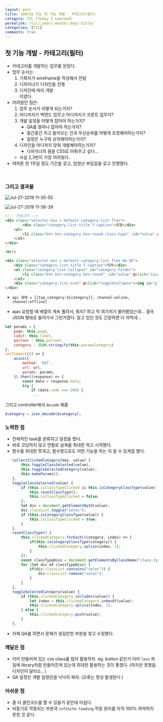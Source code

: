 ```yaml
---
layout: post
title: 190726 TIL 첫 기능 개발 - 카테고리(필터)
category: TIL (Today I Learned)
permalink: /til/:year/:month/:day/:title/
categories: [TIL]
comments: true
---
```


## **첫 기능 개발 - 카테고리(필터)**
- 카테고리를 개발하는 업무를 받았다. 
- 업무 순서는: 
    1) 기획자가 wireframe을 작성해서 전달
    2) 디자이너가 디자인을 진행
    3) 디자인에 따라 개발  
  이였다.
- 어려웠던 점은:
    1) 업무 순서가 어떻게 되는거지?
    2) 어디까지가 백엔드 업무고 어디까지가 프론트 업무지?
    3) 개발 일정을 어떻게 잡아야 하는거지? 
        - QA를 얼마나 잡아야 하는거지?
        - 중간중간 치고 들어오는 건과 우선순위를 어떻게 조정해야하는거지?
        - 일정은 누구와 상의해야하는거지?
    4) 디자인을 어디까지 맞춰 개발해야하는거지? 
        - 디자이너의 꿈을 CSS로 이뤄주고 싶다... 
    - 사실 2,3번이 가장 어려웠다..
- 여하튼 한 1주일 정도 기간을 갖고, 엄청난 부담감을 갖고 진행했다. 

<br/>

### **그리고 결과물**

![Jul-27-2019 11-35-55](https://user-images.githubusercontent.com/52398266/61988896-badf7100-b062-11e9-9c88-a2dfe9c67b1b.gif)


![Jul-27-2019 11-38-39](https://user-images.githubusercontent.com/52398266/61988918-20cbf880-b063-11e9-8e48-644c887dde1f.gif)


```html
<!-- 카테고리 -->
<div class="selector-box c-default category-list flex">
        <div class="category-list-title f-caption">유형</div>
    <ul>
        <li class="btn btn-category btn-round class-type" :id="value" @click="isLoaded ? collectClickedCategory(key,value): ''" v-for="(value, key) in classType">{{value}}</li>
    </ul>
</div>

<hr/>

<div class="selector-box c-default category-list flex mb-30">
    <div class="category-list-title f-caption">직무</div>
    <ul class="category-list-collapse" id="category-folder">
        <li class="btn btn-category btn-round" :id="value" @click="isLoaded ? collectClickedCategory(key,value): ''" v-for="(value, key) in categories" v-if="value !== '테스트'">{{value}}</li>
    </ul>
    <div class="category-list-icon" @click="toggleCollapse"><img id="plus-icon" src="/images/edu/icon_plus_edu.svg"></div>
</div>
```

- `api 형태 = [[top_category:${category}], channel:online, channel:offline]`

- ajax 요청할 때 배열이 계속 풀려서, 뭐지? 하고 막 여기저기 물어봤었는데... 결국 JSON 형태로 들어가서 그런거였다. 알고 있던 것도 긴장하면 다 까먹네...

```js
let params = {
    page: this.page,
    limit: this.limit,
    partner : this.partner,
    category : JSON.stringify(this.paramsCategory)
};
setTimeout(() => {
    axios({
        method: 'GET',
        url: url,
        params: params,
    }).then((response) => {
        const data = response.data;
        try {
            if (data.code === 200) {
             ...
```  

그리고 controller에서 `decode` 해줌   

```php
$category = json_decode($category);
```

### **노력한 점**
- 전체적인 task를 분류하고 일정을 짰다. 
- 바로 코딩하지 않고 연필로 설계를 최대한 하고 시작했다.
- 함수를 최대한 쪼개고, 함수명으로도 어떤 기능을 하는 지 알 수 있게끔 했다.
    ```js
    collectClickedCategory(key, value) {
        this.toggleClassSelected(value);
        this.toggleSelectedCategory(value);
        this.makeParams();
    },
    toggleClassSelected(value) {
        if (this.isClassTypeClicked && this.isCategoryClassType(value) && !this.clickedCategory.includes(value)) {
            this.resetClassType();
            this.isClassTypeClicked = false;
        };
        let div = document.getElementById(value);
        div.classList.toggle("selec");
        if (this.isCategoryClassType(value)) {
            this.isClassTypeClicked = true;
        }
    },
    resetClassType() {
        this.clickedCategory.forEach((category, index) => {
            if(this.isCategoryClassType(category)) {
                this.clickedCategory.splice(index, 1);
            }
        });
        const classTypeDivs = document.getElementsByClassName("class-type");
        for (let div of classTypeDivs) {
            if(div.classList.contains("selec")) {
                div.classList.remove("selec");
            }
        }
    },
    toggleSelectedCategory(value) {
        if (this.clickedCategory.includes(value)) {
            let index = this.clickedCategory.indexOf(value);
            this.clickedCategory.splice(index, 1);
        } else {
            this.clickedCategory.push(value);
        }
    },
    ```
- 자체 QA를 하면서 문제가 생길만한 부분을 찾고 수정했다. 

### **깨달은 점**
- 이미 만들어져 있는 css class를 많이 활용하자. eg. button 같은거 이미 `less` 파일에 library처럼 만들어진게 있는데 최대한 활용하는 것이 좋겠다. (하지만 못했음. 디자인이 달라소.. )
- QA 일정은 개발 일정만큼 낙낙히 짜자. (오류는 항상 발생한다.)


### **아쉬운 점**
- 좀 더 클린코드를 짤 수 있을거 같은데 아쉽다.
- 비동기로 작동되는 부분과 `infinite-loading` 작동 원리를 아직 100% 파악하지 못한 것 같다. 
